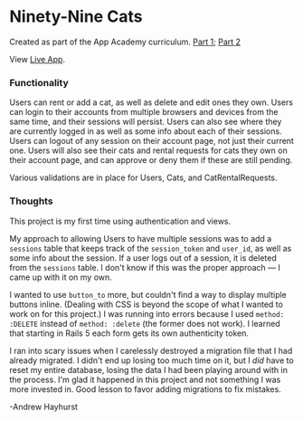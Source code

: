 # Ninety-Nine Cats

Created as part of the App Academy curriculum. [Part 1](https://open.appacademy.io/learn/full-stack-online/rails/99-cats); [Part 2](https://open.appacademy.io/learn/full-stack-online/rails/99-cats-ii--auth)

View [Live App](https://pure-citadel-01791.herokuapp.com/).

### Functionality

Users can rent or add a cat, as well as delete and edit ones they own. Users can login to their accounts from multiple browsers and devices from the same time, and their sessions will persist. Users can also see where they are currently logged in as well as some info about each of their sessions. Users can logout of any session on their account page, not just their current one. Users will also see their cats and rental requests for cats they own on their account page, and can approve or deny them if these are still pending.

Various validations are in place for Users, Cats, and CatRentalRequests.

### Thoughts

This project is my first time using authentication and views.

My approach to allowing Users to have multiple sessions was to add a `sessions` table that keeps track of the `session_token` and `user_id`, as well as some info about the session. If a user logs out of a session, it is deleted from the `sessions` table. I don't know if this was the proper approach — I came up with it on my own.

I wanted to use `button_to` more, but couldn't find a way to display multiple buttons inline. (Dealing with CSS is beyond the scope of what I wanted to work on for this project.) I was running into errors because I used `method: :DELETE` instead of `method: :delete` (the former does not work). I learned that starting in Rails 5 each form gets its own authenticity token.

I ran into scary issues when I carelessly destroyed a migration file that I had already migrated. I didn't end up losing too much time on it, but I *did* have to reset my entire database, losing the data I had been playing around with in the process. I'm glad it happened in this project and not something I was more invested in. Good lesson to favor adding migrations to fix mistakes.

-Andrew Hayhurst